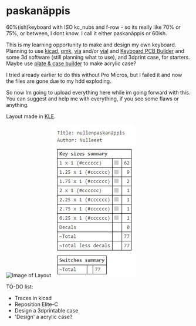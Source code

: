 # paskanäppis
60%(ish)keyboard with ISO kc_nubs and f-row - so its really like 70% or 75%, or between, I dont know. I call it either paskanäppis or 60ish.

This is my learning opportunity to make and design my own keyboard.
Planning to use [kicad](https://www.kicad.org), [qmk](https://qmk.fm), [via](https://www.caniusevia.com) and/or [vial](https://get.vial.today) and [Keyboard PCB Builder](https://kb.xyz.is) and some 3d software (still planning what to use), and 3dprint case, for starters.
Maybe use [plate & case builder](http://builder.swillkb.com) to make acrylic case?

I tried already earlier to do this without Pro Micros, but I failed it and now the files are gone due to my hdd exploding.

So now Im going to upload everything here while im going forward with this. You can suggest and help me with everything, if you see some flaws or anything.

Layout made in [KLE](http://www.keyboard-layout-editor.com).

![Image of Layout](/KLE/nullenpaskan%C3%A4ppis.png)
![Summary of switches](KLE/switches_summaru.JPG)

TO-DO list:

- Traces in kicad
- Reposition Elite-C
- Design a 3dprintable case
- 'Design' a acrylic case?
